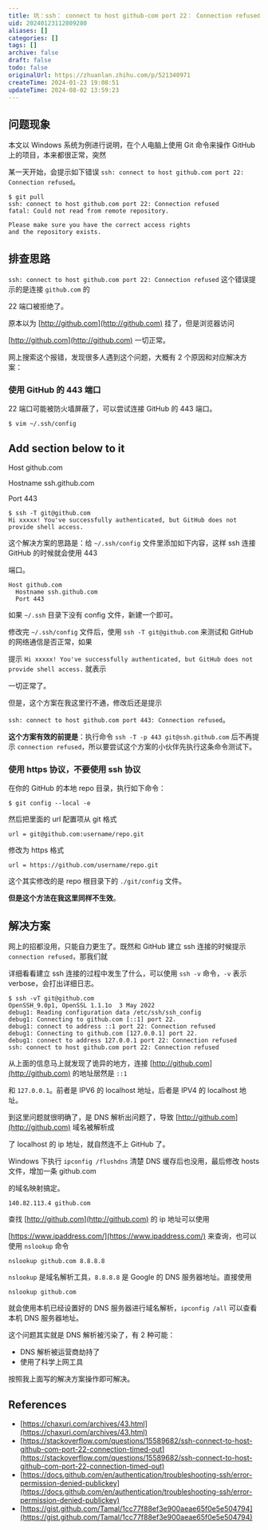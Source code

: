 ```yaml
---
title: 坑：ssh： connect to host github-com port 22： Connection refused
uid: 20240123112809280
aliases: []
categories: []
tags: []
archive: false
draft: false
todo: false
originalUrl: https://zhuanlan.zhihu.com/p/521340971
createTime: 2024-01-23 19:08:51
updateTime: 2024-08-02 13:59:23
---
```


## **问题现象**

本文以 Windows 系统为例进行说明，在个人电脑上使用 Git 命令来操作 GitHub 上的项目，本来都很正常，突然

某一天开始，会提示如下错误 `ssh: connect to host github.com port 22: Connection refused`。

```
$ git pull
ssh: connect to host github.com port 22: Connection refused
fatal: Could not read from remote repository.
​
Please make sure you have the correct access rights
and the repository exists.

```

## **排查思路**

`ssh: connect to host github.com port 22: Connection refused` 这个错误提示的是连接 `github.com` 的

22 端口被拒绝了。

原本以为 [http://github.com](http://github.com) 挂了，但是浏览器访问

[http://github.com](http://github.com) 一切正常。

网上搜索这个报错，发现很多人遇到这个问题，大概有 2 个原因和对应解决方案：

### **使用 GitHub 的 443 端口**

22 端口可能被防火墙屏蔽了，可以尝试连接 GitHub 的 443 端口。

```
$ vim ~/.ssh/config
```

## Add section below to it

Host github.com

Hostname ssh.github.com

Port 443

```
$ ssh -T git@github.com
Hi xxxxx! You've successfully authenticated, but GitHub does not
provide shell access.

```

这个解决方案的思路是：给 `~/.ssh/config` 文件里添加如下内容，这样 ssh 连接 GitHub 的时候就会使用 443

端口。

```
Host github.com
  Hostname ssh.github.com
  Port 443

```

如果 `~/.ssh` 目录下没有 config 文件，新建一个即可。

修改完 `~/.ssh/config` 文件后，使用 `ssh -T git@github.com` 来测试和 GitHub 的网络通信是否正常，如果

提示 `Hi xxxxx! You've successfully authenticated, but GitHub does not provide shell access.` 就表示

一切正常了。

但是，这个方案在我这里行不通，修改后还是提示

`ssh: connect to host github.com port 443: Connection refused`。

**这个方案有效的前提是**：执行命令 `ssh -T -p 443 git@ssh.github.com` 后不再提示
`connection refused`，所以要尝试这个方案的小伙伴先执行这条命令测试下。

### **使用 https 协议，不要使用 ssh 协议**

在你的 GitHub 的本地 repo 目录，执行如下命令：

```
$ git config --local -e

```

然后把里面的 url 配置项从 git 格式

```
url = git@github.com:username/repo.git

```

修改为 https 格式

```
url = https://github.com/username/repo.git

```

这个其实修改的是 repo 根目录下的 `./git/config` 文件。

**但是这个方法在我这里同样不生效**。

## **解决方案**

网上的招都没用，只能自力更生了。既然和 GitHub 建立 ssh 连接的时候提示 `connection refused`，那我们就

详细看看建立 ssh 连接的过程中发生了什么，可以使用 `ssh -v` 命令，`-v` 表示 verbose，会打出详细日志。

```
$ ssh -vT git@github.com
OpenSSH_9.0p1, OpenSSL 1.1.1o  3 May 2022
debug1: Reading configuration data /etc/ssh/ssh_config
debug1: Connecting to github.com [::1] port 22.
debug1: connect to address ::1 port 22: Connection refused
debug1: Connecting to github.com [127.0.0.1] port 22.
debug1: connect to address 127.0.0.1 port 22: Connection refused
ssh: connect to host github.com port 22: Connection refused

```

从上面的信息马上就发现了诡异的地方，连接 [http://github.com](http://github.com) 的地址居然是 `::1`

和 `127.0.0.1`。前者是 IPV6 的 localhost 地址，后者是 IPV4 的 localhost 地址。

到这里问题就很明确了，是 DNS 解析出问题了，导致 [http://github.com](http://github.com) 域名被解析成

了 localhost 的 ip 地址，就自然连不上 GitHub 了。

Windows 下执行 `ipconfig /flushdns` 清楚 DNS 缓存后也没用，最后修改 hosts 文件，增加一条 github.com

的域名映射搞定。

```
140.82.113.4 github.com

```

查找 [http://github.com](http://github.com) 的 ip 地址可以使用

[https://www.ipaddress.com/](https://www.ipaddress.com/) 来查询，也可以使用 `nslookup` 命令

```
nslookup github.com 8.8.8.8

```

`nslookup` 是域名解析工具，`8.8.8.8` 是 Google 的 DNS 服务器地址。直接使用

```
nslookup github.com

```

就会使用本机已经设置好的 DNS 服务器进行域名解析，`ipconfig /all` 可以查看本机 DNS 服务器地址。

这个问题其实就是 DNS 解析被污染了，有 2 种可能：

- DNS 解析被运营商劫持了
- 使用了科学上网工具

按照我上面写的解决方案操作即可解决。

## **References**

- [https://chaxuri.com/archives/43.html](https://chaxuri.com/archives/43.html)
- [https://stackoverflow.com/questions/15589682/ssh-connect-to-host-github-com-port-22-connection-timed-out](https://stackoverflow.com/questions/15589682/ssh-connect-to-host-github-com-port-22-connection-timed-out)
- [https://docs.github.com/en/authentication/troubleshooting-ssh/error-permission-denied-publickey](https://docs.github.com/en/authentication/troubleshooting-ssh/error-permission-denied-publickey)
- [https://gist.github.com/Tamal/1cc77f88ef3e900aeae65f0e5e504794](https://gist.github.com/Tamal/1cc77f88ef3e900aeae65f0e5e504794)
